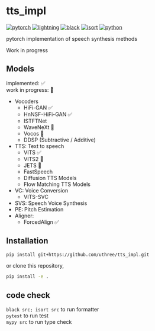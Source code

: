 # tts_impl
[![pytorch](https://img.shields.io/badge/PyTorch_2.0+-ee4c2c?logo=pytorch&logoColor=white)](https://pytorch.org/get-started/locally/)
[![lightning](https://img.shields.io/badge/-Lightning_2.0+-792ee5?logo=pytorchlightning&logoColor=white)](https://pytorchlightning.ai/)
[![black](https://img.shields.io/badge/Code%20Style-Black-black.svg?labelColor=gray)](https://black.readthedocs.io/en/stable/)
[![isort](https://img.shields.io/badge/%20imports-isort-%231674b1?style=flat&labelColor=ef8336)](https://pycqa.github.io/isort/)
[![python](https://img.shields.io/badge/-Python_3.11-blue?logo=python&logoColor=white)](https://www.python.org/downloads/release/python-3119/)

pytorch implementation of speech synthesis methods

Work in progress

## Models
implemented: ✅  
work in progress: 🚧  

- Vocoders
    - HiFi-GAN ✅
    - HnNSF-HiFi-GAN ✅
    - ISTFTNet
    - WaveNeXt 🚧
    - Vocos 🚧
    - DDSP (Subtractive / Additive)
- TTS: Text to speech
    - VITS ✅
    - VITS2 🚧
    - JETS 🚧
    - FastSpeech
    - Diffusion TTS Models
    - Flow Matching TTS Models
- VC: Voice Conversion
    - VITS-SVC
- SVS: Speech Voice Synthesis
- PE: Pitch Estimation
- Aligner:
    - ForcedAlign ✅

## Installation
```sh
pip install git+https://github.com/uthree/tts_impl.git
```
or clone this repository,
```sh
pip install -e .
```

## code check
`black src; isort src` to run formatter   
`pytest` to run test  
`mypy src` to run type check   
